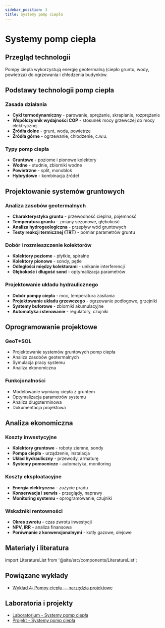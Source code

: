 ```yaml
---
sidebar_position: 3
title: Systemy pomp ciepła
---
```


# Systemy pomp ciepła

## Przegląd technologii

Pompy ciepła wykorzystują energię geotermalną (ciepło gruntu, wody, powietrza) do ogrzewania i chłodzenia budynków.

## Podstawy technologii pomp ciepła

### Zasada działania
- **Cykl termodynamiczny** - parowanie, sprężanie, skraplanie, rozprężanie
- **Współczynnik wydajności COP** - stosunek mocy grzewczej do mocy elektrycznej
- **Źródła dolne** - grunt, woda, powietrze
- **Źródła górne** - ogrzewanie, chłodzenie, c.w.u.

### Typy pomp ciepła
- **Gruntowe** - poziome i pionowe kolektory
- **Wodne** - studnie, zbiorniki wodne
- **Powietrzne** - split, monoblok
- **Hybrydowe** - kombinacja źródeł

## Projektowanie systemów gruntowych

### Analiza zasobów geotermalnych
- **Charakterystyka gruntu** - przewodność cieplna, pojemność
- **Temperatura gruntu** - zmiany sezonowe, głębokość
- **Analiza hydrogeologiczna** - przepływ wód gruntowych
- **Testy reakcji termicznej (TRT)** - pomiar parametrów gruntu

### Dobór i rozmieszczenie kolektorów
- **Kolektory poziome** - płytkie, spiralne
- **Kolektory pionowe** - sondy, pętle
- **Odległości między kolektorami** - unikanie interferencji
- **Głębokość i długość sond** - optymalizacja parametrów

### Projektowanie układu hydraulicznego
- **Dobór pompy ciepła** - moc, temperatura zasilania
- **Projektowanie układu grzewczego** - ogrzewanie podłogowe, grzejniki
- **Systemy buforowe** - zbiorniki akumulacyjne
- **Automatyka i sterowanie** - regulatory, czujniki

## Oprogramowanie projektowe

### GeoT*SOL
- Projektowanie systemów gruntowych pomp ciepła
- Analiza zasobów geotermalnych
- Symulacja pracy systemu
- Analiza ekonomiczna

### Funkcjonalności
- Modelowanie wymiany ciepła z gruntem
- Optymalizacja parametrów systemu
- Analiza długoterminowa
- Dokumentacja projektowa

## Analiza ekonomiczna

### Koszty inwestycyjne
- **Kolektory gruntowe** - roboty ziemne, sondy
- **Pompa ciepła** - urządzenie, instalacja
- **Układ hydrauliczny** - przewody, armaturę
- **Systemy pomocnicze** - automatyka, monitoring

### Koszty eksploatacyjne
- **Energia elektryczna** - zużycie prądu
- **Konserwacja i serwis** - przeglądy, naprawy
- **Monitoring systemu** - oprogramowanie, czujniki

### Wskaźniki rentowności
- **Okres zwrotu** - czas zwrotu inwestycji
- **NPV, IRR** - analiza finansowa
- **Porównanie z konwencjonalnymi** - kotły gazowe, olejowe

## Materiały i literatura

import LiteratureList from '@site/src/components/LiteratureList';

<LiteratureList topic="software" title="Podręczniki oprogramowania" />

## Powiązane wykłady

- [Wykład 4: Pompy ciepła — narzędzia projektowe](/docs/wyklady/wyklad-04-pompy-ciep%C5%82a)

## Laboratoria i projekty

- [Laboratorium - Systemy pomp ciepła](/docs/projekty/heat-pump-systems)
- [Projekt - Systemy pomp ciepła](/docs/projekty/heat-pump-systems)
